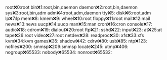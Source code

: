 root:x:0:root
bin:x:1:root,bin,daemon
daemon:x:2:root,bin,daemon
sys:x:3:root,bin,adm
adm:x:4:root,adm,daemon
tty:x:5:
disk:x:6:root,adm
lp:x:7:lp
mem:x:8:
kmem:x:9:
wheel:x:10:root
floppy:x:11:root
mail:x:12:mail
news:x:13:news
uucp:x:14:uucp
man:x:15:man
cron:x:16:cron
console:x:17:
audio:x:18:
cdrom:x:19:
dialout:x:20:root
ftp:x:21:
sshd:x:22:
input:x:23:
at:x:25:at
tape:x:26:root
video:x:27:root
netdev:x:28:
readproc:x:30:
xfs:x:33:xfs
kvm:x:34:kvm
games:x:35:
shadow:x:42:
cdrw:x:80:
usb:x:85:
ntp:x:123:
nofiles:x:200:
smmsp:x:209:smmsp
locate:x:245:
utmp:x:406:
nogroup:x:65533:
nobody:x:65534:
nonroot:x:65532:
